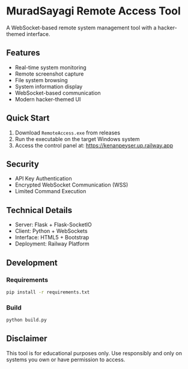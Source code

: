 # MuradSayagi Remote Access Tool

A WebSocket-based remote system management tool with a hacker-themed interface.

## Features

- Real-time system monitoring
- Remote screenshot capture
- File system browsing
- System information display
- WebSocket-based communication
- Modern hacker-themed UI

## Quick Start

1. Download `RemoteAccess.exe` from releases
2. Run the executable on the target Windows system
3. Access the control panel at: https://kenanpeyser.up.railway.app

## Security

- API Key Authentication
- Encrypted WebSocket Communication (WSS)
- Limited Command Execution

## Technical Details

- Server: Flask + Flask-SocketIO
- Client: Python + WebSockets
- Interface: HTML5 + Bootstrap
- Deployment: Railway Platform

## Development

### Requirements
```bash
pip install -r requirements.txt
```

### Build
```bash
python build.py
```

## Disclaimer

This tool is for educational purposes only. Use responsibly and only on systems you own or have permission to access.
